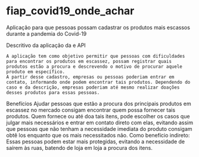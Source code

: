 # fiap_covid19_onde_achar
Aplicação para que pessoas possam cadastrar os produtos mais escassos durante a pandemia do Covid-19

Descritivo da aplicação da e API

	A aplicação tem como objetivo permitir que pessoas com dificuldades para encontrar os produtos em escassez, possam registrar quais produtos estão a procura e descrevendo o motivo de procurar aquele produto em específico. 
	A partir desse cadastro, empresas ou pessoas poderiam entrar em contato, informando onde podem encontrar tais produtos. Dependendo do caso e da descrição, empresas poderiam até mesmo realizar doações desses produtos para essas pessoas.
Benefícios
	Ajudar pessoas que estão a procura dos principais produtos em escassez no mercado consigam encontrar quem possa fornecer tais produtos.
	Quem fornece ou até doa tais itens, pode escolher os casos que julgar mais necessários e entrar em contato direto com elas, evitando assim que pessoas que não tenham a necessidade imediata do produto consigam obtê los enquanto que os mais necessitados não.
	Como benefício indireto:
 Essas pessoas podem estar mais protegidas, evitando a necessidade de saírem às ruas, batendo de loja em loja a procura dos itens.
